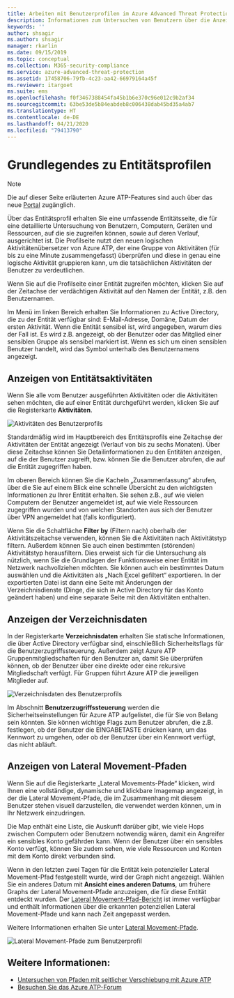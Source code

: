 ```yaml
---
title: Arbeiten mit Benutzerprofilen im Azure Advanced Threat Protection-Portal
description: Informationen zum Untersuchen von Benutzern über die Anzeige „Benutzerprofile“ im Azure ATP-Portal
keywords: ''
author: shsagir
ms.author: shsagir
manager: rkarlin
ms.date: 09/15/2019
ms.topic: conceptual
ms.collection: M365-security-compliance
ms.service: azure-advanced-threat-protection
ms.assetid: 17458706-79fb-4c23-aa42-66979164a45f
ms.reviewer: itargoet
ms.suite: ems
ms.openlocfilehash: f0f3467388454fa45b1b6e370c96e012c9b2af34
ms.sourcegitcommit: 63be53de5b84eabdeb8c006438dab45bd35a4ab7
ms.translationtype: HT
ms.contentlocale: de-DE
ms.lasthandoff: 04/21/2020
ms.locfileid: "79413790"
---
```

# <a name="understanding-entity-profiles"></a>Grundlegendes zu Entitätsprofilen

> [!NOTE]
> Die auf dieser Seite erläuterten Azure ATP-Features sind auch über das neue [Portal](https://portal.cloudappsecurity.com) zugänglich.

Über das Entitätsprofil erhalten Sie eine umfassende Entitätsseite, die für eine detaillierte Untersuchung von Benutzern, Computern, Geräten und Ressourcen, auf die sie zugreifen können, sowie auf deren Verlauf, ausgerichtet ist. Die Profilseite nutzt den neuen logischen Aktivitätenübersetzer von Azure ATP, der eine Gruppe von Aktivitäten (für bis zu eine Minute zusammengefasst) überprüfen und diese in genau eine logische Aktivität gruppieren kann, um die tatsächlichen Aktivitäten der Benutzer zu verdeutlichen.

Wenn Sie auf die Profilseite einer Entität zugreifen möchten, klicken Sie auf der Zeitachse der verdächtigen Aktivität auf den Namen der Entität, z.B. den Benutzernamen.

Im Menü im linken Bereich erhalten Sie Informationen zu Active Directory, die zu der Entität verfügbar sind: E-Mail-Adresse, Domäne, Datum der ersten Aktivität. Wenn die Entität sensibel ist, wird angegeben, warum dies der Fall ist. Es wird z.B. angezeigt, ob der Benutzer oder das Mitglied einer sensiblen Gruppe als sensibel markiert ist.
Wenn es sich um einen sensiblen Benutzer handelt, wird das Symbol unterhalb des Benutzernamens angezeigt.

## <a name="view-entity-activities"></a>Anzeigen von Entitätsaktivitäten

Wenn Sie alle vom Benutzer ausgeführten Aktivitäten oder die Aktivitäten sehen möchten, die auf einer Entität durchgeführt werden, klicken Sie auf die Registerkarte **Aktivitäten**. 

 ![Aktivitäten des Benutzerprofils](media/user-profile-activities.png)

Standardmäßig wird im Hauptbereich des Entitätsprofils eine Zeitachse der Aktivitäten der Entität angezeigt (Verlauf von bis zu sechs Monaten). Über diese Zeitachse können Sie Detailinformationen zu den Entitäten anzeigen, auf die der Benutzer zugreift, bzw. können Sie die Benutzer abrufen, die auf die Entität zugegriffen haben.

Im oberen Bereich können Sie die Kacheln „Zusammenfassung“ abrufen, über die Sie auf einem Blick eine schnelle Übersicht zu den wichtigsten Informationen zu Ihrer Entität erhalten. Sie sehen z.B., auf wie vielen Computern der Benutzer angemeldet ist, auf wie viele Ressourcen zugegriffen wurden und von welchen Standorten aus sich der Benutzer über VPN angemeldet hat (falls konfiguriert). 

Wenn Sie die Schaltfläche **Filter by** (Filtern nach) oberhalb der Aktivitätszeitachse verwenden, können Sie die Aktivitäten nach Aktivitätstyp filtern. Außerdem können Sie auch einen bestimmten (störenden) Aktivitätstyp herausfiltern. Dies erweist sich für die Untersuchung als nützlich, wenn Sie die Grundlagen der Funktionsweise einer Entität im Netzwerk nachvollziehen möchten. Sie können auch ein bestimmtes Datum auswählen und die Aktivitäten als „Nach Excel gefiltert“ exportieren. In der exportierten Datei ist dann eine Seite mit Änderungen der Verzeichnisdienste (Dinge, die sich in Active Directory für das Konto geändert haben) und eine separate Seite mit den Aktivitäten enthalten. 

## <a name="view-directory-data"></a>Anzeigen der Verzeichnisdaten

In der Registerkarte **Verzeichnisdaten** erhalten Sie statische Informationen, die über Active Directory verfügbar sind, einschließlich Sicherheitsflags für die Benutzerzugriffssteuerung. Außerdem zeigt Azure ATP Gruppenmitgliedschaften für den Benutzer an, damit Sie überprüfen können, ob der Benutzer über eine direkte oder eine rekursive Mitgliedschaft verfügt. Für Gruppen führt Azure ATP die jeweiligen Mitglieder auf.

 ![Verzeichnisdaten des Benutzerprofils](media/user-profile-dir-data.png)

Im Abschnitt **Benutzerzugriffssteuerung** werden die Sicherheitseinstellungen für Azure ATP aufgelistet, die für Sie von Belang sein könnten. Sie können wichtige Flags zum Benutzer abrufen, die z.B. festlegen, ob der Benutzer die EINGABETASTE drücken kann, um das Kennwort zu umgehen, oder ob der Benutzer über ein Kennwort verfügt, das nicht abläuft. 

## <a name="view-lateral-movement-paths"></a>Anzeigen von Lateral Movement-Pfaden

Wenn Sie auf die Registerkarte „Lateral Movements-Pfade“ klicken, wird Ihnen eine vollständige, dynamische und klickbare Imagemap angezeigt, in der die Lateral Movement-Pfade, die im Zusammenhang mit diesem Benutzer stehen visuell darzustellen, die verwendet werden können, um in Ihr Netzwerk einzudringen.

Die Map enthält eine Liste, die Auskunft darüber gibt, wie viele Hops zwischen Computern oder Benutzern notwendig wären, damit ein Angreifer ein sensibles Konto gefährden kann. Wenn der Benutzer über ein sensibles Konto verfügt, können Sie zudem sehen, wie viele Ressourcen und Konten mit dem Konto direkt verbunden sind.

Wenn in den letzten zwei Tagen für die Entität kein potenzieller Lateral Movement-Pfad festgestellt wurde, wird der Graph nicht angezeigt. Wählen Sie ein anderes Datum mit **Ansicht eines anderen Datums**, um frühere Graphs der Lateral Movement-Pfade anzuzeigen, die für diese Entität entdeckt wurden. Der [Lateral Movement-Pfad-Bericht](reports.md) ist immer verfügbar und enthält Informationen über die erkannten potenziellen Lateral Movement-Pfade und kann nach Zeit angepasst werden.  

Weitere Informationen erhalten Sie unter [Lateral Movement-Pfade](use-case-lateral-movement-path.md). 

 ![Lateral Movement-Pfade zum Benutzerprofil](media/user-profile-lateral-movement-paths.png)


## <a name="see-also"></a>Weitere Informationen:

- [Untersuchen von Pfaden mit seitlicher Verschiebung mit Azure ATP](use-case-lateral-movement-path.md)
- [Besuchen Sie das Azure ATP-Forum](https://aka.ms/azureatpcommunity)
